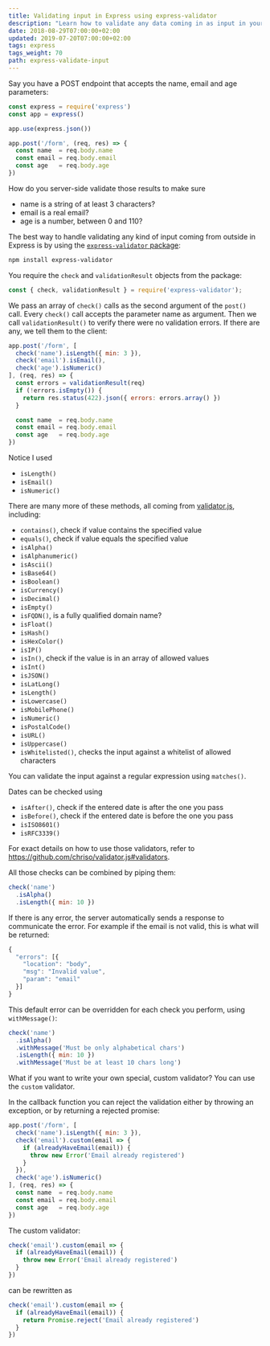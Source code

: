 ```yaml
---
title: Validating input in Express using express-validator
description: "Learn how to validate any data coming in as input in your Express endpoints"
date: 2018-08-29T07:00:00+02:00
updated: 2019-07-20T07:00:00+02:00
tags: express
tags_weight: 70
path: express-validate-input
---
```


Say you have a POST endpoint that accepts the name, email and age parameters:

```js
const express = require('express')
const app = express()

app.use(express.json())

app.post('/form', (req, res) => {
  const name  = req.body.name
  const email = req.body.email
  const age   = req.body.age
})
```

How do you server-side validate those results to make sure

- name is a string of at least 3 characters?
- email is a real email?
- age is a number, between 0 and 110?

The best way to handle validating any kind of input coming from outside in Express is by using the [`express-validator` package](https://express-validator.github.io):

```bash
npm install express-validator
```

You require the `check` and `validationResult` objects from the package:

```js
const { check, validationResult } = require('express-validator');
```

We pass an array of `check()` calls as the second argument of the `post()` call. Every `check()` call accepts the parameter name as argument. Then we call `validationResult()` to verify there were no validation errors. If there are any, we tell them to the client:

```js
app.post('/form', [
  check('name').isLength({ min: 3 }),
  check('email').isEmail(),
  check('age').isNumeric()
], (req, res) => {
  const errors = validationResult(req)
  if (!errors.isEmpty()) {
    return res.status(422).json({ errors: errors.array() })
  }

  const name  = req.body.name
  const email = req.body.email
  const age   = req.body.age
})
```

Notice I used

- `isLength()`
- `isEmail()`
- `isNumeric()`

There are many more of these methods, all coming from [validator.js](https://github.com/chriso/validator.js#validators), including:

- `contains()`, check if value contains the specified value
- `equals()`, check if value equals the specified value
- `isAlpha()`
- `isAlphanumeric()`
- `isAscii()`
- `isBase64()`
- `isBoolean()`
- `isCurrency()`
- `isDecimal()`
- `isEmpty()`
- `isFQDN()`, is a fully qualified domain name?
- `isFloat()`
- `isHash()`
- `isHexColor()`
- `isIP()`
- `isIn()`, check if the value is in an array of allowed values
- `isInt()`
- `isJSON()`
- `isLatLong()`
- `isLength()`
- `isLowercase()`
- `isMobilePhone()`
- `isNumeric()`
- `isPostalCode()`
- `isURL()`
- `isUppercase()`
- `isWhitelisted()`, checks the input against a whitelist of allowed characters

You can validate the input against a regular expression using `matches()`.

Dates can be checked using

- `isAfter()`, check if the entered date is after the one you pass
- `isBefore()`, check if the entered date is before the one you pass
- `isISO8601()`
- `isRFC3339()`

For exact details on how to use those validators, refer to <https://github.com/chriso/validator.js#validators>.

All those checks can be combined by piping them:

```js
check('name')
  .isAlpha()
  .isLength({ min: 10 })
```

If there is any error, the server automatically sends a response to communicate the error. For example if the email is not valid, this is what will be returned:

```js
{
  "errors": [{
    "location": "body",
    "msg": "Invalid value",
    "param": "email"
  }]
}
```

This default error can be overridden for each check you perform, using `withMessage()`:

```js
check('name')
  .isAlpha()
  .withMessage('Must be only alphabetical chars')
  .isLength({ min: 10 })
  .withMessage('Must be at least 10 chars long')
```

What if you want to write your own special, custom validator? You can use the `custom` validator.

In the callback function you can reject the validation either by throwing an exception, or by returning a rejected promise:

```js
app.post('/form', [
  check('name').isLength({ min: 3 }),
  check('email').custom(email => {
    if (alreadyHaveEmail(email)) {
      throw new Error('Email already registered')
    }
  }),
  check('age').isNumeric()
], (req, res) => {
  const name  = req.body.name
  const email = req.body.email
  const age   = req.body.age
})
```

The custom validator:

```js
check('email').custom(email => {
  if (alreadyHaveEmail(email)) {
    throw new Error('Email already registered')
  }
})
```

can be rewritten as

```js
check('email').custom(email => {
  if (alreadyHaveEmail(email)) {
    return Promise.reject('Email already registered')
  }
})
```